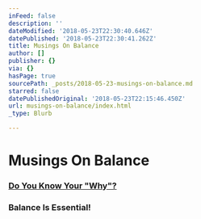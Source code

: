 ```yaml
---
inFeed: false
description: ''
dateModified: '2018-05-23T22:30:40.646Z'
datePublished: '2018-05-23T22:30:41.262Z'
title: Musings On Balance
author: []
publisher: {}
via: {}
hasPage: true
sourcePath: _posts/2018-05-23-musings-on-balance.md
starred: false
datePublishedOriginal: '2018-05-23T22:15:46.450Z'
url: musings-on-balance/index.html
_type: Blurb

---
```

# Musings On Balance

### [Do You Know Your "Why"?][0]

### Balance Is Essential!

[0]: http://dehenry.com/do-you-know-your-why